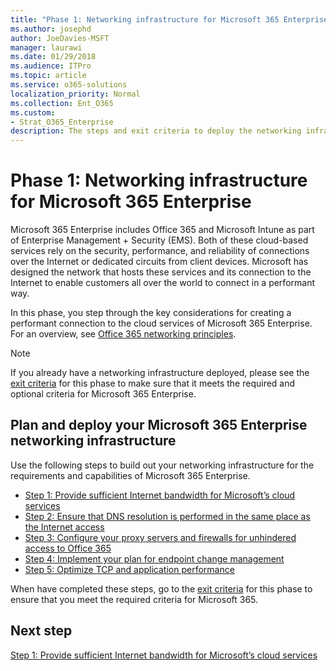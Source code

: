 ```yaml
---
title: "Phase 1: Networking infrastructure for Microsoft 365 Enterprise"
ms.author: josephd
author: JoeDavies-MSFT
manager: laurawi
ms.date: 01/29/2018
ms.audience: ITPro
ms.topic: article
ms.service: o365-solutions
localization_priority: Normal
ms.collection: Ent_O365
ms.custom:
- Strat_O365_Enterprise
description: The steps and exit criteria to deploy the networking infrastructure for Microsoft 365 Enterprise.
---
```


# Phase 1: Networking infrastructure for Microsoft 365 Enterprise

Microsoft 365 Enterprise includes Office 365 and Microsoft Intune as part of Enterprise Management + Security (EMS). Both of these cloud-based services rely on the security, performance, and reliability of connections over the Internet or dedicated circuits from client devices. Microsoft has designed the network that hosts these services and its connection to the Internet to enable customers all over the world to connect in a performant way.

In this phase, you step through the key considerations for creating a performant connection to the cloud services of Microsoft 365 Enterprise. For an overview, see [Office 365 networking principles](https://techcommunity.microsoft.com/t5/Office-365-Blog/Getting-the-best-connectivity-and-performance-in-Office-365/ba-p/124694).

>[!Note]
>If you already have a networking infrastructure deployed, please see the [exit criteria](networking-exit-criteria.md) for this phase to make sure that it meets the required and optional criteria for Microsoft 365 Enterprise.
>

## Plan and deploy your Microsoft 365 Enterprise networking infrastructure 

Use the following steps to build out your networking infrastructure for the requirements and capabilities of Microsoft 365 Enterprise.

- [Step 1: Provide sufficient Internet bandwidth for Microsoft’s cloud services](networking-provide-bandwidth-cloud-services.md)
- [Step 2: Ensure that DNS resolution is performed in the same place as the Internet access](networking-dns-resolution-same-location.md)
- [Step 3: Configure your proxy servers and firewalls for unhindered access to Office 365](networking-configure-proxies-firewalls.md)
- [Step 4: Implement your plan for endpoint change management](networking-implement-endpoint-change-mgmt.md)
- [Step 5: Optimize TCP and application performance](networking-optimize-tcp-performance.md)

When have completed these steps, go to the [exit criteria](networking-exit-criteria.md) for this phase to ensure that you meet the required criteria for Microsoft 365.

## Next step

[Step 1: Provide sufficient Internet bandwidth for Microsoft’s cloud services](networking-provide-bandwidth-cloud-services.md)

